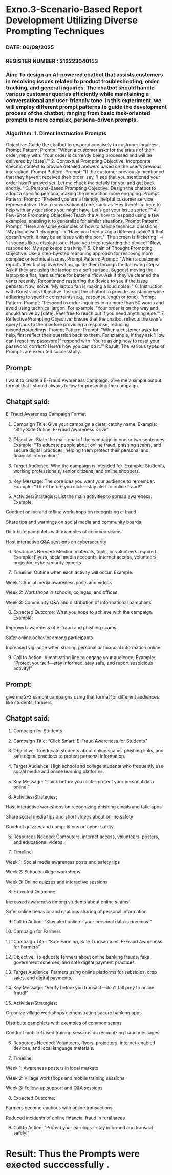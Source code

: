 # Exno.3-Scenario-Based Report Development Utilizing Diverse Prompting Techniques
### DATE: 06/09/2025                                                                          
### REGISTER NUMBER : 212223040153
### Aim: To design an AI-powered chatbot that assists customers in resolving issues related to product troubleshooting, order tracking, and general inquiries. The chatbot should handle various customer queries efficiently while maintaining a conversational and user-friendly tone. In this experiment, we will employ different prompt patterns to guide the development process of the chatbot, ranging from basic task-oriented prompts to more complex, persona-driven prompts.

### Algorithm:  1. Direct Instruction Prompts
Objective: Guide the chatbot to respond concisely to customer inquiries.
Prompt Pattern:
Prompt: "When a customer asks for the status of their order, reply with: 'Your order is currently being processed and will be delivered by [date].'"
2. Contextual Prompting
Objective: Incorporate specific context to provide detailed answers based on the user’s previous interaction.
Prompt Pattern:
Prompt: "If the customer previously mentioned that they haven’t received their order, say, 'I see that you mentioned your order hasn't arrived yet. Let me check the details for you and get back shortly.'"
3. Persona-Based Prompting
Objective: Design the chatbot to adopt a specific persona, making the interaction more engaging.
Prompt Pattern:
Prompt: "Pretend you are a friendly, helpful customer service representative. Use a conversational tone, such as 'Hey there! I’m here to help with any questions you might have. Let’s get your issue sorted!'"
4. Few-Shot Prompting
Objective: Teach the AI how to respond using a few examples, enabling it to generalize for similar situations.
Prompt Pattern:
Prompt: "Here are some examples of how to handle technical questions:
'My phone isn't charging.' → 'Have you tried using a different cable? If that doesn’t work, it may be an issue with the port.'
'The screen is flickering.' → 'It sounds like a display issue. Have you tried restarting the device?'
Now, respond to: 'My app keeps crashing.'"
5. Chain of Thought Prompting
Objective: Use a step-by-step reasoning approach for resolving more complex or technical issues.
Prompt Pattern:
Prompt: "When a customer reports their laptop overheating, guide them through the following steps:
Ask if they are using the laptop on a soft surface.
Suggest moving the laptop to a flat, hard surface for better airflow.
Ask if they’ve cleaned the vents recently.
Recommend restarting the device to see if the issue persists.
Now, solve: 'My laptop fan is making a loud noise.'"
6. Instruction with Constraints
Objective: Instruct the chatbot to provide assistance while adhering to specific constraints (e.g., response length or tone).
Prompt Pattern:
Prompt: "Respond to order inquiries in no more than 50 words and avoid using technical jargon. For example, 'Your order is on the way and should arrive by [date]. Feel free to reach out if you need anything else.'"
7. Reflective Prompting
Objective: Ensure that the chatbot reflects the user’s query back to them before providing a response, reducing misunderstandings.
Prompt Pattern:
Prompt: "When a customer asks for help, first reflect their question back to them. For example, if they ask 'How can I reset my password?' respond with 'You're asking how to reset your password, correct? Here’s how you can do it.'"
Result: The various types of Prompts are executed successfully.

## Prompt:
I want to create a E-Fraud Awareness Campaign. Give me a simple output format that I should always follow for presenting the campaign.
## Chatgpt said:
E-Fraud Awareness Campaign Format

1. Campaign Title:
Give your campaign a clear, catchy name.
Example: “Stay Safe Online: E-Fraud Awareness Drive”

2. Objective:
State the main goal of the campaign in one or two sentences.
Example: “To educate people about online fraud, phishing scams, and secure digital practices, helping them protect their personal and financial information.”

3. Target Audience:
Who the campaign is intended for.
Example: Students, working professionals, senior citizens, and online shoppers.

4. Key Message:
The core idea you want your audience to remember.
Example: “Think before you click—stay alert to online fraud!”

5. Activities/Strategies:
List the main activities to spread awareness.
Example:

Conduct online and offline workshops on recognizing e-fraud

Share tips and warnings on social media and community boards

Distribute pamphlets with examples of common scams

Host interactive Q&A sessions on cybersecurity

6. Resources Needed:
Mention materials, tools, or volunteers required.
Example: Flyers, social media accounts, internet access, volunteers, projector, cybersecurity experts.

7. Timeline:
Outline when each activity will occur.
Example:

Week 1: Social media awareness posts and videos

Week 2: Workshops in schools, colleges, and offices

Week 3: Community Q&A and distribution of informational pamphlets

8. Expected Outcome:
What you hope to achieve with the campaign.
Example:

Improved awareness of e-fraud and phishing scams

Safer online behavior among participants

Increased vigilance when sharing personal or financial information online

9. Call to Action:
A motivating line to engage your audience.
Example: “Protect yourself—stay informed, stay safe, and report suspicious activity!”



## Prompt:
give me 2–3 sample campaigns using that format for different audiences like students, farmers

## Chatgpt said:
1. Campaign for Students

1. Campaign Title:
“Click Smart: E-Fraud Awareness for Students”

2. Objective:
To educate students about online scams, phishing links, and safe digital practices to protect personal information.

3. Target Audience:
High school and college students who frequently use social media and online learning platforms.

4. Key Message:
“Think before you click—protect your personal data online!”

5. Activities/Strategies:

Host interactive workshops on recognizing phishing emails and fake apps

Share social media tips and short videos about online safety

Conduct quizzes and competitions on cyber safety

6. Resources Needed:
Computers, internet access, volunteers, posters, and educational videos.

7. Timeline:

Week 1: Social media awareness posts and safety tips

Week 2: School/college workshops

Week 3: Online quizzes and interactive sessions

8. Expected Outcome:

Increased awareness among students about online scams

Safer online behavior and cautious sharing of personal information

9. Call to Action:
“Stay alert online—your personal data is precious!”

2. Campaign for Farmers

1. Campaign Title:
“Safe Farming, Safe Transactions: E-Fraud Awareness for Farmers”

2. Objective:
To educate farmers about online banking frauds, fake government schemes, and safe digital payment practices.

3. Target Audience:
Farmers using online platforms for subsidies, crop sales, and digital payments.

4. Key Message:
“Verify before you transact—don’t fall prey to online fraud!”

5. Activities/Strategies:

Organize village workshops demonstrating secure banking apps

Distribute pamphlets with examples of common scams

Conduct mobile-based training sessions on recognizing fraud messages

6. Resources Needed:
Volunteers, flyers, projectors, internet-enabled devices, and local language materials.

7. Timeline:

Week 1: Awareness posters in local markets

Week 2: Village workshops and mobile training sessions

Week 3: Follow-up support and Q&A sessions

8. Expected Outcome:

Farmers become cautious with online transactions

Reduced incidents of online financial fraud in rural areas

9. Call to Action:
“Protect your earnings—stay informed and transact safely!”



# Result: Thus the Prompts were exected succcessfully .

